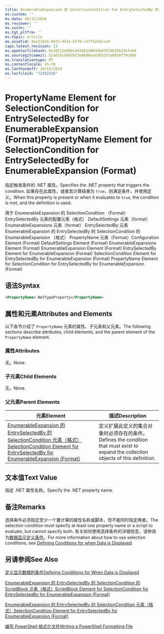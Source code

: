```yaml
---
title: EnumerableExpansion 的 SelectionCondition for EntrySelectedBy 的 PropertyName 元素（格式） |Microsoft Docs
ms.custom: ''
ms.date: 09/13/2016
ms.reviewer: ''
ms.suite: ''
ms.tgt_pltfrm: ''
ms.topic: article
ms.assetid: 9ae11924-0072-451e-bf70-c5ffb25dccc0
caps.latest.revision: 13
ms.openlocfilehash: 0c20512e660c8d2b61d063dbd7078b55b23efeb8
ms.sourcegitcommit: 52a67bcd9d7bf3e8600ea4302d1fa8970ff9c998
ms.translationtype: MT
ms.contentlocale: zh-CN
ms.lasthandoff: 10/15/2019
ms.locfileid: "72362316"
---
```

# <a name="propertyname-element-for-selectioncondition-for-entryselectedby-for-enumerableexpansion-format"></a><span data-ttu-id="893b9-102">PropertyName Element for SelectionCondition for EntrySelectedBy for EnumerableExpansion (Format)</span><span class="sxs-lookup"><span data-stu-id="893b9-102">PropertyName Element for SelectionCondition for EntrySelectedBy for EnumerableExpansion (Format)</span></span>

<span data-ttu-id="893b9-103">指定触发条件的 .NET 属性。</span><span class="sxs-lookup"><span data-stu-id="893b9-103">Specifies the .NET property that triggers the condition.</span></span> <span data-ttu-id="893b9-104">如果存在此属性，或者其计算结果为 `true`，则满足条件，并使用定义。</span><span class="sxs-lookup"><span data-stu-id="893b9-104">When this property is present or when it evaluates to `true`, the condition is met, and the definition is used.</span></span>

<span data-ttu-id="893b9-105">用于 EnumerableExpansion 的 SelectionCondition （Format） EntrySelectedBy 元素的配置元素（格式） DefaultSettings 元素（format） EnumerableExpansions 元素（format） EntrySelectedBy 元素EnumerableExpansion 的 EntrySelectedBy 的 SelectionCondition 的 EnumerableExpansion （格式） PropertyName 元素（Format）</span><span class="sxs-lookup"><span data-stu-id="893b9-105">Configuration Element (Format) DefaultSettings Element (Format) EnumerableExpansions Element (Format) EnumerableExpansion Element (Format) EntrySelectedBy Element for EnumerableExpansion (Format) SelectionCondition Element for EntrySelectedBy for EnumerableExpansion (Format) PropertyName Element for SelectionCondition for EntrySelectedBy for EnumerableExpansion (Format)</span></span>

## <a name="syntax"></a><span data-ttu-id="893b9-106">语法</span><span class="sxs-lookup"><span data-stu-id="893b9-106">Syntax</span></span>

```xml
<PropertyName>.NetTypeProperty</PropertyName>
```

## <a name="attributes-and-elements"></a><span data-ttu-id="893b9-107">属性和元素</span><span class="sxs-lookup"><span data-stu-id="893b9-107">Attributes and Elements</span></span>

<span data-ttu-id="893b9-108">以下各节介绍了 `PropertyName` 元素的属性、子元素和父元素。</span><span class="sxs-lookup"><span data-stu-id="893b9-108">The following sections describe attributes, child elements, and the parent element of the `PropertyName` element.</span></span>

### <a name="attributes"></a><span data-ttu-id="893b9-109">属性</span><span class="sxs-lookup"><span data-stu-id="893b9-109">Attributes</span></span>

<span data-ttu-id="893b9-110">无。</span><span class="sxs-lookup"><span data-stu-id="893b9-110">None.</span></span>

### <a name="child-elements"></a><span data-ttu-id="893b9-111">子元素</span><span class="sxs-lookup"><span data-stu-id="893b9-111">Child Elements</span></span>

<span data-ttu-id="893b9-112">无。</span><span class="sxs-lookup"><span data-stu-id="893b9-112">None.</span></span>

### <a name="parent-elements"></a><span data-ttu-id="893b9-113">父元素</span><span class="sxs-lookup"><span data-stu-id="893b9-113">Parent Elements</span></span>

|<span data-ttu-id="893b9-114">元素</span><span class="sxs-lookup"><span data-stu-id="893b9-114">Element</span></span>|<span data-ttu-id="893b9-115">描述</span><span class="sxs-lookup"><span data-stu-id="893b9-115">Description</span></span>|
|-------------|-----------------|
|[<span data-ttu-id="893b9-116">EnumerableExpansion 的 EntrySelectedBy 的 SelectionCondition 元素（格式）</span><span class="sxs-lookup"><span data-stu-id="893b9-116">SelectionCondition Element for EntrySelectedBy for EnumerableExpansion (Format)</span></span>](./selectioncondition-element-for-entryselectedby-for-enumerableexpansion-format.md)|<span data-ttu-id="893b9-117">定义扩展此定义的集合对象时必须存在的条件。</span><span class="sxs-lookup"><span data-stu-id="893b9-117">Defines the condition that must exist to expand the collection objects of this definition.</span></span>|

## <a name="text-value"></a><span data-ttu-id="893b9-118">文本值</span><span class="sxs-lookup"><span data-stu-id="893b9-118">Text Value</span></span>

<span data-ttu-id="893b9-119">指定 .NET 属性名称。</span><span class="sxs-lookup"><span data-stu-id="893b9-119">Specify the .NET property name.</span></span>

## <a name="remarks"></a><span data-ttu-id="893b9-120">备注</span><span class="sxs-lookup"><span data-stu-id="893b9-120">Remarks</span></span>

<span data-ttu-id="893b9-121">选择条件必须指定至少一个要计算的属性名称或脚本，但不能同时指定两者。</span><span class="sxs-lookup"><span data-stu-id="893b9-121">The selection condition must specify at least one property name or a script to evaluate, but cannot specify both.</span></span> <span data-ttu-id="893b9-122">有关如何使用选择条件的详细信息，请参阅为[数据显示定义条件](./defining-conditions-for-displaying-data.md)。</span><span class="sxs-lookup"><span data-stu-id="893b9-122">For more information about how to use selection conditions, see [Defining Conditions for when Data is Displayed](./defining-conditions-for-displaying-data.md).</span></span>

## <a name="see-also"></a><span data-ttu-id="893b9-123">另请参阅</span><span class="sxs-lookup"><span data-stu-id="893b9-123">See Also</span></span>

[<span data-ttu-id="893b9-124">定义显示数据的条件</span><span class="sxs-lookup"><span data-stu-id="893b9-124">Defining Conditions for When Data is Displayed</span></span>](./defining-conditions-for-displaying-data.md)

[<span data-ttu-id="893b9-125">EnumerableExpansion 的 EntrySelectedBy 的 SelectionCondition 的 ScriptBlock 元素（格式）</span><span class="sxs-lookup"><span data-stu-id="893b9-125">ScriptBlock Element for SelectionCondition for EntrySelectedBy for EnumerableExpansion (Format)</span></span>](./scriptblock-element-for-selectioncondition-for-entryselectedby-for-enumerableexpansion-format.md)

[<span data-ttu-id="893b9-126">EnumerableExpansion 的 EntrySelectedBy 的 SelectionCondition 元素（格式）</span><span class="sxs-lookup"><span data-stu-id="893b9-126">SelectionCondition Element for EntrySelectedBy for EnumerableExpansion (Format)</span></span>](./selectioncondition-element-for-entryselectedby-for-enumerableexpansion-format.md)

[<span data-ttu-id="893b9-127">编写 PowerShell 格式化文件</span><span class="sxs-lookup"><span data-stu-id="893b9-127">Writing a PowerShell Formatting File</span></span>](./writing-a-powershell-formatting-file.md)
